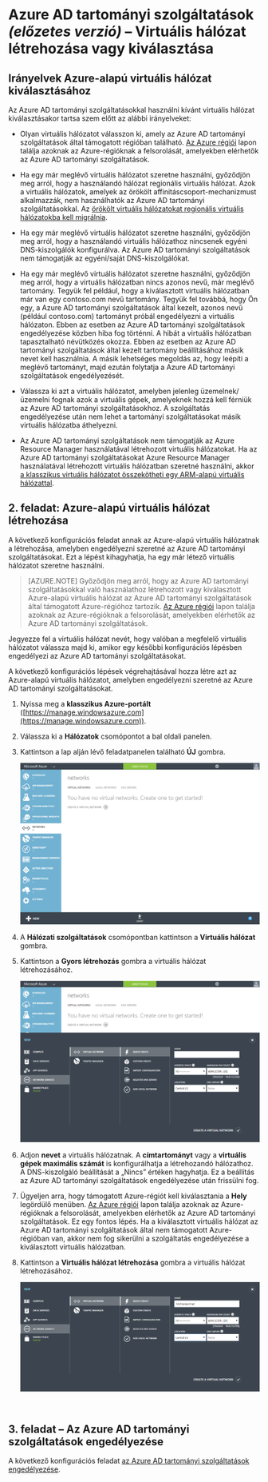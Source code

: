 <properties
    pageTitle="Azure AD tartományi szolgáltatások: Virtuális hálózat létrehozása vagy kiválasztása | Microsoft Azure"
    description="Ismerkedés az Azure Active Directory tartományi szolgáltatásokkal (előzetes verzió)"
    services="active-directory-ds"
    documentationCenter=""
    authors="mahesh-unnikrishnan"
    manager="stevenpo"
    editor="curtand"/>

<tags
    ms.service="active-directory-ds"
    ms.workload="identity"
    ms.tgt_pltfrm="na"
    ms.devlang="na"
    ms.topic="get-started-article"
    ms.date="04/25/2016"
    ms.author="maheshu"/>

# Azure AD tartományi szolgáltatások *(előzetes verzió)* – Virtuális hálózat létrehozása vagy kiválasztása

## Irányelvek Azure-alapú virtuális hálózat kiválasztásához
Az Azure AD tartományi szolgáltatásokkal használni kívánt virtuális hálózat kiválasztásakor tartsa szem előtt az alábbi irányelveket:

- Olyan virtuális hálózatot válasszon ki, amely az Azure AD tartományi szolgáltatások által támogatott régióban található. [Az Azure régiói](https://azure.microsoft.com/regions/#services/) lapon találja azoknak az Azure-régióknak a felsorolását, amelyekben elérhetők az Azure AD tartományi szolgáltatások.

- Ha egy már meglévő virtuális hálózatot szeretne használni, győződjön meg arról, hogy a használandó hálózat regionális virtuális hálózat. Azok a virtuális hálózatok, amelyek az örökölt affinitáscsoport-mechanizmust alkalmazzák, nem használhatók az Azure AD tartományi szolgáltatásokkal. Az [örökölt virtuális hálózatokat regionális virtuális hálózatokba kell migrálnia](../virtual-network/virtual-networks-migrate-to-regional-vnet.md).

- Ha egy már meglévő virtuális hálózatot szeretne használni, győződjön meg arról, hogy a használandó virtuális hálózathoz nincsenek egyéni DNS-kiszolgálók konfigurálva. Az Azure AD tartományi szolgáltatások nem támogatják az egyéni/saját DNS-kiszolgálókat.

- Ha egy már meglévő virtuális hálózatot szeretne használni, győződjön meg arról, hogy a virtuális hálózatban nincs azonos nevű, már meglévő tartomány. Tegyük fel például, hogy a kiválasztott virtuális hálózatban már van egy contoso.com nevű tartomány. Tegyük fel továbbá, hogy Ön egy, a Azure AD tartományi szolgáltatások által kezelt, azonos nevű (például contoso.com) tartományt próbál engedélyezni a virtuális hálózaton. Ebben az esetben az Azure AD tartományi szolgáltatások engedélyezése közben hiba fog történni. A hibát a virtuális hálózatban tapasztalható névütközés okozza. Ebben az esetben az Azure AD tartományi szolgáltatások által kezelt tartomány beállításához másik nevet kell használnia. A másik lehetséges megoldás az, hogy leépíti a meglévő tartományt, majd ezután folytatja a Azure AD tartományi szolgáltatások engedélyezését.

- Válassza ki azt a virtuális hálózatot, amelyben jelenleg üzemelnek/üzemelni fognak azok a virtuális gépek, amelyeknek hozzá kell férniük az Azure AD tartományi szolgáltatásokhoz. A szolgáltatás engedélyezése után nem lehet a tartományi szolgáltatásokat másik virtuális hálózatba áthelyezni.

- Az Azure AD tartományi szolgáltatások nem támogatják az Azure Resource Manager használatával létrehozott virtuális hálózatokat. Ha az Azure AD tartományi szolgáltatásokat Azure Resource Manager használatával létrehozott virtuális hálózatban szeretné használni, akkor [a klasszikus virtuális hálózatot összekötheti egy ARM-alapú virtuális hálózattal](../vpn-gateway/virtual-networks-configure-vnet-to-vnet-connection.md).


## 2. feladat: Azure-alapú virtuális hálózat létrehozása
A következő konfigurációs feladat annak az Azure-alapú virtuális hálózatnak a létrehozása, amelyben engedélyezni szeretné az Azure AD tartományi szolgáltatásokat. Ezt a lépést kihagyhatja, ha egy már létező virtuális hálózatot szeretne használni.

> [AZURE.NOTE] Győződjön meg arról, hogy az Azure AD tartományi szolgáltatásokkal való használathoz létrehozott vagy kiválasztott Azure-alapú virtuális hálózat az Azure AD tartományi szolgáltatások által támogatott Azure-régióhoz tartozik. [Az Azure régiói](https://azure.microsoft.com/regions/#services/) lapon találja azoknak az Azure-régióknak a felsorolását, amelyekben elérhetők az Azure AD tartományi szolgáltatások.

Jegyezze fel a virtuális hálózat nevét, hogy valóban a megfelelő virtuális hálózatot válassza majd ki, amikor egy későbbi konfigurációs lépésben engedélyezi az Azure AD tartományi szolgáltatásokat.

A következő konfigurációs lépések végrehajtásával hozza létre azt az Azure-alapú virtuális hálózatot, amelyben engedélyezni szeretné az Azure AD tartományi szolgáltatásokat.

1. Nyissa meg a **klasszikus Azure-portált** ([https://manage.windowsazure.com](https://manage.windowsazure.com)).

2. Válassza ki a **Hálózatok** csomópontot a bal oldali panelen.

3. Kattintson a lap alján lévő feladatpanelen található **ÚJ** gombra.

    ![Virtuális hálózatok csomópont](./media/active-directory-domain-services-getting-started/virtual-networks.png)

4. A **Hálózati szolgáltatások** csomópontban kattintson a **Virtuális hálózat** gombra.

5. Kattintson a **Gyors létrehozás** gombra a virtuális hálózat létrehozásához.

    ![Virtuális hálózat – gyors létrehozás](./media/active-directory-domain-services-getting-started/virtual-network-quickcreate.png)

6. Adjon **nevet** a virtuális hálózatnak. A **címtartományt** vagy a **virtuális gépek maximális számát** is konfigurálhatja a létrehozandó hálózathoz. A DNS-kiszolgáló beállítását a „Nincs” értéken hagyhatja. Ez a beállítás az Azure AD tartományi szolgáltatások engedélyezése után frissülni fog.

7. Ügyeljen arra, hogy támogatott Azure-régiót kell kiválasztania a **Hely** legördülő menüben. [Az Azure régiói](https://azure.microsoft.com/regions/#services/) lapon találja azoknak az Azure-régióknak a felsorolását, amelyekben elérhetők az Azure AD tartományi szolgáltatások. Ez egy fontos lépés. Ha a kiválasztott virtuális hálózat az Azure AD tartományi szolgáltatások által nem támogatott Azure-régióban van, akkor nem fog sikerülni a szolgáltatás engedélyezése a kiválasztott virtuális hálózatban.

8. Kattintson a **Virtuális hálózat létrehozása** gombra a virtuális hálózat létrehozásához.

    ![Hozzon létre virtuális hálózatot az Azure AD tartományi szolgáltatásokhoz.](./media/active-directory-domain-services-getting-started/create-vnet.png)

<br>

## 3. feladat – Az Azure AD tartományi szolgáltatások engedélyezése
A következő konfigurációs feladat [az Azure AD tartományi szolgáltatások engedélyezése](active-directory-ds-getting-started-enableaadds.md).



<!--HONumber=Jun16_HO2-->


